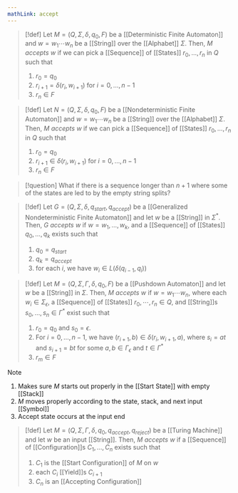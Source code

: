 ```yaml
---
mathLink: accept
---
```

>[!def]
>Let $M=(Q,\Sigma,\delta,q_{0},F)$ be a [[Deterministic Finite Automaton]] and $w=w_{1}\cdots w_{n}$ be a [[String]] over the [[Alphabet]] $\Sigma$. Then, $M$ *accepts* $w$ if we can pick a [[Sequence]] of [[States]] $r_{0},\ldots,r_{n}$ in $Q$ such that 
>1. $r_{0}=q_{0}$ 
>2. $r_{i+1}=\delta(r_{i},w_{i+1})$ for $i=0,\ldots,n-1$
>3. $r_{n}\in F$


>[!def]
>Let $N=(Q,\Sigma,\delta,q_{0},F)$ be a [[Nondeterministic Finite Automaton]] and $w=w_{1}\cdots w_{n}$ be a [[String]] over the [[Alphabet]] $\Sigma$. Then, $M$ *accepts* $w$ if we can pick a [[Sequence]] of [[States]] $r_{0},\ldots,r_{n}$ in $Q$ such that 
>1. $r_{0}=q_{0}$ 
>2. $r_{i+1}\in\delta(r_{i},w_{i+1})$ for $i=0,\ldots,n-1$
>3. $r_{n}\in F$

>[!question]
>What if there is a sequence longer than $n+1$ where some of the states are led to by the empty string splits?

>[!def]
Let $G=(Q, \Sigma,\delta,q_{start},q_{accept})$ be a [[Generalized Nondeterministic Finite Automaton]] and let $w$ be a [[String]] in $\Sigma^{*}$. Then, $G$ *accepts* $w$ if $w=w_{1},\ldots,w_{k}$, and a [[Sequence]] of [[States]] $q_{0},\ldots,q_{k}$ exists such that 
>1. $q_{0}=q_{start}$
>2. $q_{k}=q_{accept}$
>3. for each $i$, we have $w_{i}\in L(\delta(q_{i-1},q_{i}))$


>[!def]
>Let $M=(Q,\Sigma,\Gamma,\delta,q_{0},F)$ be a [[Pushdown Automaton]] and let $w$ be a [[String]] in $\Sigma$. Then, $M$ *accepts* $w$ if $w=w_{1}\cdots w_{n}$, where each $w_{i}\in \Sigma_\epsilon$, a [[Sequence]] of [[States]] $r_{0},\cdots,r_{n}\in Q$, and [[String]]s $s_{0},\ldots,s_{n}\in \Gamma^{*}$ exist such that
>1. $r_{0}=q_{0}$ and $s_{0}=\epsilon$. 
>2. For $i=0,\ldots,n-1$, we have $(r_{i+1},b)\in \delta(r_{i},w_{i+1},a)$, where $s_{i}=at$ and $s_{i+1}=bt$ for some $a,b\in \Gamma_\epsilon$ and $t\in \Gamma^*$
>3. $r_{m}\in F$

>[!note]
>1. Makes sure $M$ starts out properly in the [[Start State]] with empty [[Stack]]
>2. $M$ moves properly according to the state, stack, and next input [[Symbol]]
>3. Accept state occurs at the input end


>[!def]
>Let $M=(Q,\Sigma,\Gamma,\delta,q_{0},q_{accept},q_{reject})$ be a [[Turing Machine]] and let $w$ be an input [[String]]. Then, $M$ *accepts* $w$ if a [[Sequence]] of [[Configuration]]s $C_{1},\ldots,C_n$ exists such that 
>1. $C_{1}$ is the [[Start Configuration]] of $M$ on $w$
>2. each $C_{i}$ [[Yield]]s $C_{i+1}$
>3. $C_n$ is an [[Accepting Configuration]]
